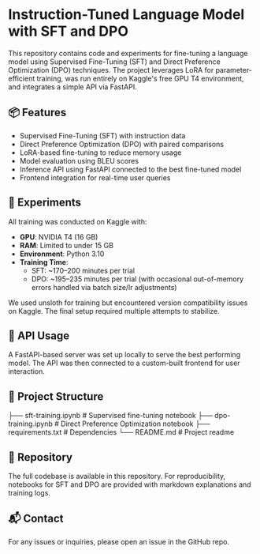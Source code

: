 # Instruction-Tuned Language Model with SFT and DPO

This repository contains code and experiments for fine-tuning a language model using Supervised Fine-Tuning (SFT) and Direct Preference Optimization (DPO) techniques. The project leverages LoRA for parameter-efficient training, was run entirely on Kaggle's free GPU T4 environment, and integrates a simple API via FastAPI.

## 📦 Features

- Supervised Fine-Tuning (SFT) with instruction data
- Direct Preference Optimization (DPO) with paired comparisons
- LoRA-based fine-tuning to reduce memory usage
- Model evaluation using BLEU scores
- Inference API using FastAPI connected to the best fine-tuned model
- Frontend integration for real-time user queries

## 🧪 Experiments

All training was conducted on Kaggle with:
- **GPU**: NVIDIA T4 (16 GB)
- **RAM**: Limited to under 15 GB
- **Environment**: Python 3.10
- **Training Time**:
  - SFT: ~170–200 minutes per trial
  - DPO: ~195–235 minutes per trial (with occasional out-of-memory errors handled via batch size/lr adjustments)

We used unsloth for training but encountered version compatibility issues on Kaggle. The final setup required multiple attempts to stabilize.

## 🚀 API Usage

A FastAPI-based server was set up locally to serve the best performing model. The API was then connected to a custom-built frontend for user interaction.

## 📂 Project Structure
├── sft-training.ipynb # Supervised fine-tuning notebook
├── dpo-training.ipynb # Direct Preference Optimization notebook
├── requirements.txt # Dependencies
└── README.md # Project readme


## 📁 Repository

The full codebase is available in this repository. For reproducibility, notebooks for SFT and DPO are provided with markdown explanations and training logs.

## 📬 Contact

For any issues or inquiries, please open an issue in the GitHub repo.
